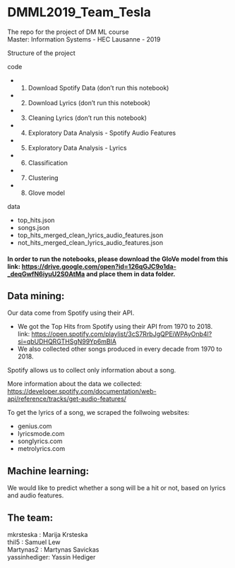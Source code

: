 # DMML2019_Team_Tesla
The repo for the project of DM ML course  
Master: Information Systems - HEC Lausanne - 2019

Structure of the project

code
- 1. Download Spotify Data (don’t run this notebook)
- 2. Download Lyrics (don’t run this notebook)
- 3. Cleaning Lyrics (don’t run this notebook)
- 4. Exploratory Data Analysis - Spotify Audio Features
- 5. Exploratory Data Analysis - Lyrics
- 6. Classification
- 7. Clustering
- 8. Glove model 

data
- top_hits.json
- songs.json
- top_hits_merged_clean_lyrics_audio_features.json
- not_hits_merged_clean_lyrics_audio_features.json

#### In order to run the notebooks, please download the GloVe model from this link: https://drive.google.com/open?id=126qGJC9o1da-_deqGwfN6iyuU2S0AtMa and place them in data folder.

## Data mining:

Our data come from Spotify using their API.

- We got the Top Hits from Spotify using their API from 1970 to 2018.   
  link: https://open.spotify.com/playlist/3cS7RrbJgQPEiWPAyOnb4l?si=qbUDHQRGTHSgN99Yp6mBlA
- We also collected other songs produced in every decade from 1970 to 2018.

Spotify allows us to collect only information about a song.

More information about the data we collected:  
https://developer.spotify.com/documentation/web-api/reference/tracks/get-audio-features/

To get the lyrics of a song, we scraped the follwoing websites:
- genius.com
- lyricsmode.com
- songlyrics.com
- metrolyrics.com

## Machine learning:

We would like to predict whether a song will be a hit or not, based on lyrics and audio features.

## The team:

mkrsteska : Marija Krsteska  
thil5 : Samuel Lew  
Martynas2 : Martynas Savickas  
yassinhediger: Yassin Hediger
